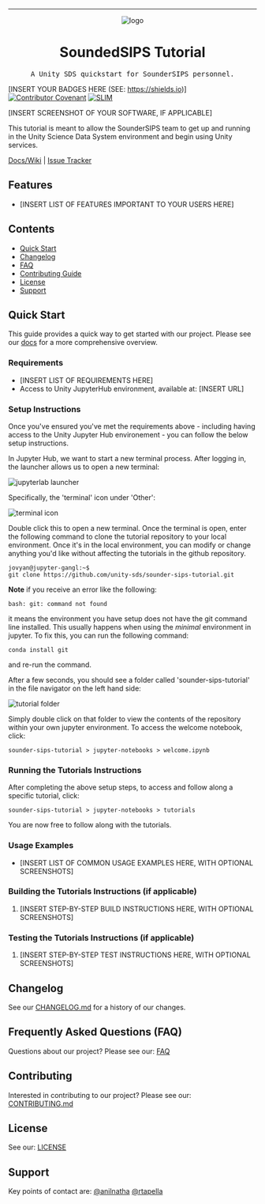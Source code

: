 <!-- Header block for project -->
<hr>

<div align="center">

![logo](https://user-images.githubusercontent.com/3129134/163255685-857aa780-880f-4c09-b08c-4b53bf4af54d.png)

<h1 align="center">SoundedSIPS Tutorial</h1>
<!-- ☝️ Replace with your repo name ☝️ -->

</div>

<pre align="center">A Unity SDS quickstart for SounderSIPS personnel.</pre>
<!-- ☝️ Replace with a single sentence describing the purpose of your repo / proj ☝️ -->

<!-- Header block for project -->

[INSERT YOUR BADGES HERE (SEE: https://shields.io)] [![Contributor Covenant](https://img.shields.io/badge/Contributor%20Covenant-2.1-4baaaa.svg)](code_of_conduct.md) [![SLIM](https://img.shields.io/badge/Best%20Practices%20from-SLIM-blue)](https://nasa-ammos.github.io/slim/)
<!-- ☝️ Add badges via: https://shields.io e.g. ![](https://img.shields.io/github/your_chosen_action/your_org/your_repo) ☝️ -->

[INSERT SCREENSHOT OF YOUR SOFTWARE, IF APPLICABLE]
<!-- ☝️ Screenshot of your software (if applicable) via ![](https://uri-to-your-screenshot) ☝️ -->

This tutorial is meant to allow the SounderSIPS team to get up and running in the Unity Science Data System environment and begin using Unity services.
<!-- ☝️ Replace with a more detailed description of your repository, including why it was made and whom its intended for.  ☝️ -->

[Docs/Wiki](https://unity-sds.gitbook.io/docs/) | [Issue Tracker](https://github.com/unity-sds/sounder-sips-tutorial/issues)

## Features

* [INSERT LIST OF FEATURES IMPORTANT TO YOUR USERS HERE]
  
<!-- ☝️ Replace with a bullet-point list of your features ☝️ -->

## Contents

* [Quick Start](#quick-start)
* [Changelog](#changelog)
* [FAQ](#frequently-asked-questions-faq)
* [Contributing Guide](#contributing)
* [License](#license)
* [Support](#support)

## Quick Start

This guide provides a quick way to get started with our project. Please see our [docs](https://unity-sds.gitbook.io/docs/user-docs/unity-cloud/getting-started) for a more comprehensive overview.

### Requirements

* [INSERT LIST OF REQUIREMENTS HERE]
* Access to Unity JupyterHub environment, available at: [INSERT URL]  
  
<!-- ☝️ Replace with a numbered list of your requirements, including hardware if applicable ☝️ -->

### Setup Instructions

Once you've ensured you've met the requirements above - including having access to the Unity Jupyter Hub environement - you can follow the below setup instructions.

In Jupyter Hub, we want to start a new terminal process. After logging in, the launcher allows us to open a new terminal:

![jupyterlab launcher](/img/jl_01.png)

Specifically, the 'terminal' icon under 'Other':

![terminal icon](/img/jl_02.png)

Double click this to open a new terminal. Once the terminal is open, enter the following command to clone the tutorial repository to your local environment. Once it's in the local environment, you can modify or change anything you'd like without affecting the tutorials in the github repository.

```
jovyan@jupyter-gangl:~$
git clone https://github.com/unity-sds/sounder-sips-tutorial.git
```

**Note** if you receive an error like the following:
```
bash: git: command not found
```
it means the environment you have setup does not have the git command line installed. This usually happens when using the *minimal* environment in jupyter. To fix this, you can run the following command:

```
conda install git
```

and re-run the command.

After a few seconds, you should see a folder called 'sounder-sips-tutorial' in the file navigator on the left hand side:

![tutorial folder](/img/jl_03.png)

Simply double click on that folder to view the contents of the repository within your own jupyter environment. To access the welcome notebook, click:

```
sounder-sips-tutorial > jupyter-notebooks > welcome.ipynb
```
   
<!-- ☝️ Replace with a numbered list of how to set up your software prior to running ☝️ -->

### Running the Tutorials Instructions

After completing the above setup steps, to access and follow along a specific tutorial, click:

```
sounder-sips-tutorial > jupyter-notebooks > tutorials
```

You are now free to follow along with the tutorials.

<!-- ☝️ Replace with a numbered list of your run instructions, including expected results ☝️ -->

### Usage Examples

* [INSERT LIST OF COMMON USAGE EXAMPLES HERE, WITH OPTIONAL SCREENSHOTS]

<!-- ☝️ Replace with a list of your usage examples, including screenshots if possible, and link to external documentation for details ☝️ -->

### Building the Tutorials Instructions (if applicable)

1. [INSERT STEP-BY-STEP BUILD INSTRUCTIONS HERE, WITH OPTIONAL SCREENSHOTS]

<!-- ☝️ Replace with a numbered list of your build instructions, including expected results / outputs with optional screenshots ☝️ -->

### Testing the Tutorials Instructions (if applicable)

1. [INSERT STEP-BY-STEP TEST INSTRUCTIONS HERE, WITH OPTIONAL SCREENSHOTS]

<!-- ☝️ Replace with a numbered list of your test instructions, including expected results / outputs with optional screenshots ☝️ -->

## Changelog

See our [CHANGELOG.md](CHANGELOG.md) for a history of our changes.

<!-- ☝️ Replace with links to your changelog and releases page ☝️ -->

## Frequently Asked Questions (FAQ)

Questions about our project? Please see our: [FAQ](https://unity-sds.gitbook.io/docs/getting-help/faq)

<!-- ☝️ Replace with a list of frequently asked questions from your project, or post a link to your FAQ on a discussion board ☝️ -->

## Contributing

Interested in contributing to our project? Please see our: [CONTRIBUTING.md](CONTRIBUTING.md)

## License

See our: [LICENSE](LICENSE)

## Support

Key points of contact are: [@anilnatha](https://github.com/anilnatha) [@rtapella](https://github.com/rtapella)

<!-- ☝️ Replace with the key individuals who should be contacted for questions ☝️ -->
